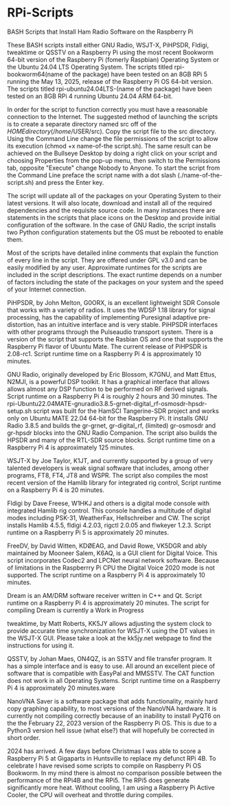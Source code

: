 # RPi-Scripts
BASH Scripts that Install Ham Radio Software on the Raspberry Pi

These BASH scripts install either GNU Radio, WSJT-X, PiHPSDR, Fldigi, tweaktime or QSSTV on a Raspberry Pi using the most recent Bookworm 64-bit version of the Raspberry Pi (fomerly Raspbian) Operating System or the Ubuntu 24.04 LTS Operating System. The scripts titled rpi-bookworm64(name of the package) have been tested on an 8GB RPi 5 running the May 13, 2025, release of the Raspberry Pi OS 64-bit version. The scripts titled rpi-ubuntu24.04LTS-(name of the package) have been tested on an 8GB RPi 4 running Ubuntu 24.04 ARM 64-bit. 

In order for the script to function correctly you must have a reasonable connection to the Internet.  The suggested method of launching the scripts is to create a separate directory named src off of the $HOME directory (/home/$USER/src).  Copy the script file to the src directory.  Using the Command Line change the file permissions of the script to allow its execution (chmod +x name-of-the script.sh).  The same result can be achieved on the Bullseye Desktop by doing a right click on your script and choosing Properties from the pop-up menu, then switch to the Permissions tab, opposite "Execute" change Nobody to Anyone.  To start the script from the Command Line preface the script name with a dot slash (./name-of-the-script.sh) and press the Enter key.  

The script will update all of the packages on your Operating System to their latest versions.  It will also locate, download and install all of the required dependencies and the requisite source code.  In many instances there are statements in the scripts that place icons on the Desktop and provide initial configuration of the software.  In the case of GNU Radio, the script installs two Python configuration statements but the OS must be rebooted to enable them.  

Most of the scripts have detailed inline comments that explain the function of every line in the script.  They are offered under GPL v3.0 and can be easily modified by any user.  Approximate runtimes for the scripts are included in the script descriptions.  The exact runtime depends on a number of factors including the state of the packages on your system and the speed of your Internet connection.

PiHPSDR, by John Melton, G0ORX, is an excellent lightweight SDR Console that works with a variety of radios.  It uses the WDSP 1.18 library for signal processing, has the capability of implementing Puresignal adaptive pre-distortion, has an intuitive interface and is very stable. PiHPSDR interfaces with other programs through the Pulseaudio transport system.  There is a version of the script that supports the Rasbian OS and one that supports the Raspberry Pi flavor of Ubuntu Mate. The current release of PiHPSDR is 2.08-rc1. Script runtime time on a Raspberry Pi 4 is approximately 10 minutes.

GNU Radio, originally developed by Eric Blossom, K7GNU, and Matt Ettus, N2MJI, is a powerful DSP toolkit. It has a graphical interface that allows allows almost any DSP function to be performed on RF derived signals.  Script runtime on a Raspberry Pi 4 is roughly 2 hours and 30 minutes.  The rpi-Ubuntu22.04MATE-gnuradio3.8.5-grnet-digital_rf-osmosdr-hpsdr-setup.sh script was built for the HamSCI Tangerine-SDR project and works only on Ubuntu MATE 22.04 64-bit for the Raspberry Pi.  It installs GNU Radio 3.8.5 and builds the gr-grnet, gr-digital_rf, (limited) gr-osmosdr and gr-hpsdr blocks into the GNU Radio Companion. The script also builds the HPSDR and many of the RTL-SDR source blocks. Script runtime time on a Raspberry Pi 4 is approximately 125 minutes.

WSJT-X by Joe Taylor, K1JT, and currently supported by a group of very talented developers is weak signal software that includes, among other programs, FT8, FT4, JT8 and WSPR. The script also compiles the most recent version of the Hamlib library for integrated rig control,  Script runtime on a Raspberry Pi 4 is 20 minutes.

Fldigi by Dave Freese, W1HKJ and others is a digital mode console with integrated Hamlib rig control.  This console handles a multitude of digital modes including PSK-31, WeatherFax, Hellschreiber and CW.  The script installs Hamlib 4.5.5, fldigi 4.2.03, rigctl 2.0.05 and flwkeyer 1.2.3. Script runtime on a Raspberry Pi 5 is approximately 20 minutes.

FreeDV, by David Witten, KDØEAG, and David Rowe, VK5DGR and ably maintained by Mooneer Salem, K6AQ, is a GUI client for Digital Voice. This script incorporates Codec2 and LPCNet neural network software. Because of limitations in the Raspberrry Pi CPU the Digital Voice 2020 mode is not supported.  The script runtime on a Raspberry Pi 4 is approximately 10 minutes.

Dream is an AM/DRM software receiver written in C++ and Qt. Script runtime on a Raspberry Pi 4 is approximately 20 minutes.  The script for compiling Dream is currently a Work in Progress

tweaktime, by Matt Roberts, KK5JY allows adjusting the system clock to provide accurate time synchronization for WSJT-X using the DT values in the WSJT-X GUI. Please take a look at the kk5jy.net webpage to find the instructions for using it.

QSSTV, by Johan Maes, ON4QZ, is an SSTV and file transfer program. It has a simple interface and is easy to use.  All around an excellent piece of software that is compatible with EasyPal and MMSSTV. The CAT function does not work in all Operating Systems. Script runtime time on a Raspberry Pi 4 is approximately 20 minutes.ware 

NanoVNA Saver is a software package that adds functionality, mainly hard copy graphing capability, to most versions of the NanoVNA hardware. It is currently not compiling correctly because of an inability to install PyQT6 on the the February 22, 2023 version of the Raspberry Pi OS.  This is due to a Python3 version hell issue (what else?) that will hopefully be corrected in short order.

2024 has arrived.  A few days before Christmas I was able to score a Raspberry Pi 5 at Gigaparts in Huntsville to replace my defunct RPi 4B.  To celebrate I have revised some scripts to compile on Raspberry Pi OS Bookworm.  In my mind there is almost no comparison possible between the performance of the RPi4B and the RPi5. The RPi5 does generate significantly more heat.  Without cooling, I am using a Raspberry Pi Active Cooler, the CPU will overheat and throttle during compiles.
